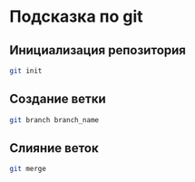 # Подсказка по git

## Инициализация репозитория

```sh
git init
```
## Создание ветки

```sh
git branch branch_name
```
## Слияние веток

```sh
git merge
```
